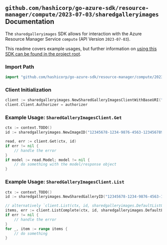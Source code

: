 
## `github.com/hashicorp/go-azure-sdk/resource-manager/compute/2023-07-03/sharedgalleryimages` Documentation

The `sharedgalleryimages` SDK allows for interaction with the Azure Resource Manager Service `compute` (API Version `2023-07-03`).

This readme covers example usages, but further information on [using this SDK can be found in the project root](https://github.com/hashicorp/go-azure-sdk/tree/main/docs).

### Import Path

```go
import "github.com/hashicorp/go-azure-sdk/resource-manager/compute/2023-07-03/sharedgalleryimages"
```


### Client Initialization

```go
client := sharedgalleryimages.NewSharedGalleryImagesClientWithBaseURI("https://management.azure.com")
client.Client.Authorizer = authorizer
```


### Example Usage: `SharedGalleryImagesClient.Get`

```go
ctx := context.TODO()
id := sharedgalleryimages.NewImageID("12345678-1234-9876-4563-123456789012", "locationValue", "sharedGalleryValue", "imageValue")

read, err := client.Get(ctx, id)
if err != nil {
	// handle the error
}
if model := read.Model; model != nil {
	// do something with the model/response object
}
```


### Example Usage: `SharedGalleryImagesClient.List`

```go
ctx := context.TODO()
id := sharedgalleryimages.NewSharedGalleryID("12345678-1234-9876-4563-123456789012", "locationValue", "sharedGalleryValue")

// alternatively `client.List(ctx, id, sharedgalleryimages.DefaultListOperationOptions())` can be used to do batched pagination
items, err := client.ListComplete(ctx, id, sharedgalleryimages.DefaultListOperationOptions())
if err != nil {
	// handle the error
}
for _, item := range items {
	// do something
}
```
